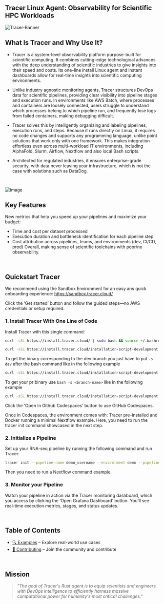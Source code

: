 <h2 align="left">
Tracer Linux Agent: Observability for Scientific HPC Workloads
</h2>

![Tracer-Banner](https://github.com/user-attachments/assets/5bbbdcee-11ca-4f09-b042-a5259309b7e4)


## What Is Tracer and Why Use It?
- Tracer is a system-level observability platform purpose-built for scientific computing. It combines cutting-edge technological advances with the deep understanding of scientific industries to give insights into their speed and costs.
  Its one-line install Linux agent and instant dashboards allow for real-time insights into scientific computing environments.

- Unlike industry agnostic monitoring agents, Tracer structures DevOps data for scientific pipelines, providing clear visibility into pipeline stages and execution runs. In environments like AWS Batch, where processes and containers are loosely connected, users struggle to understand which processes belong to which pipeline run, and frequently lose logs from failed containers, making debugging difficult.

- Tracer solves this by intelligently organizing and labeling pipelines, execution runs, and steps. Because it runs directly on Linux, it requires no code changes and supports any programming language, unlike point solutions that work only with one framework. This makes integration effortless even across multi-workload IT environments, including AlphaFold, Slurm, Airflow, Nextflow and also local Bash scripts.

- Architected for regulated industries, it ensures enterprise-grade security, with data never leaving your infrastructure, which is not the case with solutions such as DataDog.

<br />

![image](https://github.com/user-attachments/assets/93eb5176-afb9-4ebb-b59d-feb5c7909850)
<br />

## Key Features

New metrics that help you speed up your pipelines and maximize your budget:

- Time and cost per dataset processed
- Execution duration and bottleneck identification for each pipeline step
- Cost attribution across pipelines, teams, and environments (dev, CI/CD, prod)
  Overall, making sense of scientific toolchains with poor/no observability.

<br />

## Quickstart Tracer

We recommend using the Sandbox Environment for an easy ans quick onboarding experience: https://sandbox.tracer.cloud/

Click the ‘Get started’ button and follow the guided steps—no AWS credentials or setup required.

### 1. Install Tracer With One Line of Code

Install Tracer with this single command:

```bash
curl -sSL https://install.tracer.cloud/ | sudo bash && source ~/.bashrc && source ~/.zshrc
```

```bash
curl -sSL https://install.tracer.cloud/installation-script-development.sh | sudo bash && source ~/.bashrc && source ~/.zshrc
```

To get the binary corresponding to the dev branch you just have to put `-s dev` after the bash command like in the following example

```bash
curl -sSL https://install.tracer.cloud/installation-script-development.sh | sudo bash -s dev && source ~/.bashrc
```

To get your pr binary use `bash -s <branch-name>` like in the following example

```bash
curl -sSL https://install.tracer.cloud/installation-script-development.sh | sudo bash -s feature/my-branch && source ~/.bashrc
```

Click the 'Open In Github Codespaces' button to use GitHub Codespaces.

Once in Codespaces, the environment comes with:
Tracer pre-installed and Docker running a minimal Nextflow example. Here, you need to run the tracer init command showcased in the next step.

### 2. Initialize a Pipeline

Set up your RNA-seq pipeline by running the following command and run Tracer:

```bash
tracer init --pipeline-name demo_username --environment demo --pipeline-type rnaseq --user-operator user_email --is-dev false
```

Then you need to run a Nextflow command example.

### 3. Monitor your Pipeline

Watch your pipeline in action via the Tracer monitoring dashboard, which you access by clicking the ‘Open Grafana Dashboard’ button.
You’ll see real-time execution metrics, stages, and status updates.

<br />

## Table of Contents

- [🔍 Examples](docs/EXAMPLES.md) – Explore real-world use cases
- [🤝 Contributing](docs/CONTRIBUTING.md) – Join the community and contribute

<br />

## Mission

> _"The goal of Tracer's Rust agent is to equip scientists and engineers with DevOps intelligence to efficiently harness massive computational power for humanity's most critical challenges."_